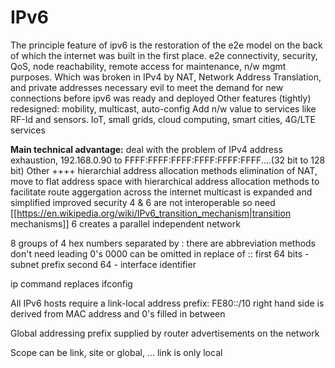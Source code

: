# IPv6

The principle feature of ipv6 is the restoration of the e2e model on the back of which the internet was built in the first place.
	e2e connectivity, security, QoS, node reachability, remote access for maintenance, n/w mgmt purposes.
	Which was broken in IPv4 by NAT, Network Address Translation, and private addresses
		necessary evil to meet the demand for new connections before ipv6 was ready and deployed
Other features (tightly) redesigned:
	mobility, multicast, auto-config
Add n/w value to services like RF-Id and sensors.
	IoT, small grids, cloud computing, smart cities, 4G/LTE services
	
**Main technical advantage:** deal with the problem of IPv4 address exhaustion, 192.168.0.90 to FFFF:FFFF:FFFF:FFFF:FFFF:FFFF....(32 bit to 128 bit)
Other ++++
	hierarchial address allocation methods
	elimination of NAT, move to flat address space
		with hierarchical address allocation methods to facilitate route aggergation across the internet
	multicast is expanded and simplified
	improved security
4 & 6 are not interoperable so need [[https://en.wikipedia.org/wiki/IPv6_transition_mechanism|transition mechanisms]]
	6 creates a parallel independent network

8 groups of 4 hex numbers separated by :
	there are abbreviation methods
		don't need leading 0's
		0000 can be omitted in replace of ::
	first 64 bits - subnet prefix
	second 64 - interface identifier

ip command replaces ifconfig

All IPv6 hosts require a link-local address
	prefix: FE80::/10
	right hand side is derived from MAC address
	and 0's filled in between
	
Global addressing
	prefix supplied by router advertisements on the network

Scope can be link, site or global, ...
	link is only local
